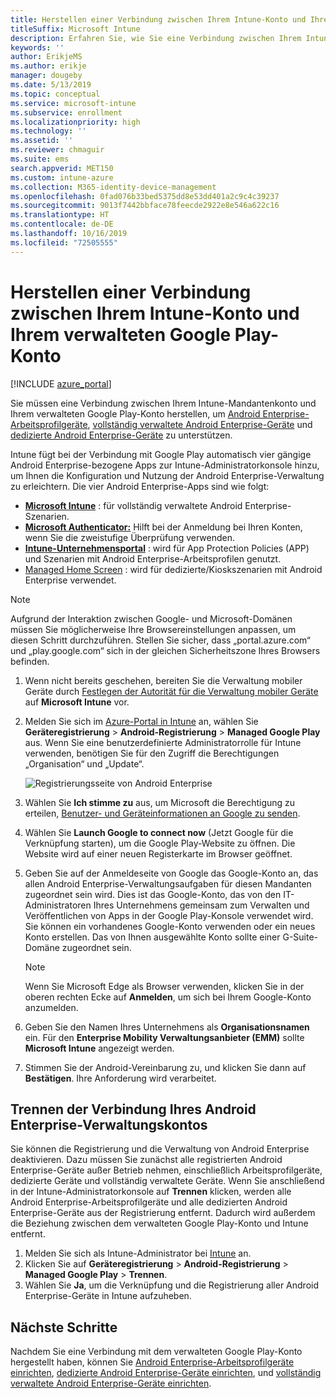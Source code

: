 ```yaml
---
title: Herstellen einer Verbindung zwischen Ihrem Intune-Konto und Ihrem verwalteten Google Play-Konto
titleSuffix: Microsoft Intune
description: Erfahren Sie, wie Sie eine Verbindung zwischen Ihrem Intune-Konto und Ihrem verwalteten Google Play-Konto herstellen können.
keywords: ''
author: ErikjeMS
ms.author: erikje
manager: dougeby
ms.date: 5/13/2019
ms.topic: conceptual
ms.service: microsoft-intune
ms.subservice: enrollment
ms.localizationpriority: high
ms.technology: ''
ms.assetid: ''
ms.reviewer: chmaguir
ms.suite: ems
search.appverid: MET150
ms.custom: intune-azure
ms.collection: M365-identity-device-management
ms.openlocfilehash: 0fad076b33bed5375dd8e53dd401a2c9c4c39237
ms.sourcegitcommit: 9013f7442bbface78feecde2922e8e546a622c16
ms.translationtype: HT
ms.contentlocale: de-DE
ms.lasthandoff: 10/16/2019
ms.locfileid: "72505555"
---
```

# <a name="connect-your-intune-account-to-your-managed-google-play-account"></a>Herstellen einer Verbindung zwischen Ihrem Intune-Konto und Ihrem verwalteten Google Play-Konto

[!INCLUDE [azure_portal](../includes/azure_portal.md)]

Sie müssen eine Verbindung zwischen Ihrem Intune-Mandantenkonto und Ihrem verwalteten Google Play-Konto herstellen, um [Android Enterprise-Arbeitsprofilgeräte](android-work-profile-enroll.md), [vollständig verwaltete Android Enterprise-Geräte](android-fully-managed-enroll.md) und [dedizierte Android Enterprise-Geräte](android-kiosk-enroll.md) zu unterstützen.  

Intune fügt bei der Verbindung mit Google Play automatisch vier gängige Android Enterprise-bezogene Apps zur Intune-Administratorkonsole hinzu, um Ihnen die Konfiguration und Nutzung der Android Enterprise-Verwaltung zu erleichtern. Die vier Android Enterprise-Apps sind wie folgt:

- **[Microsoft Intune](https://play.google.com/store/apps/details?id=com.microsoft.intune)** : für vollständig verwaltete Android Enterprise-Szenarien.
- **[Microsoft Authenticator:](https://play.google.com/store/apps/details?id=com.azure.authenticator)** Hilft bei der Anmeldung bei Ihren Konten, wenn Sie die zweistufige Überprüfung verwenden.
- **[Intune-Unternehmensportal](https://play.google.com/store/apps/details?id=com.microsoft.windowsintune.companyportal)** : wird für App Protection Policies (APP) und Szenarien mit Android Enterprise-Arbeitsprofilen genutzt.
- [Managed Home Screen](https://play.google.com/store/apps/details?id=com.microsoft.launcher.enterprise) : wird für dedizierte/Kioskszenarien mit Android Enterprise verwendet.

> [!NOTE]
> Aufgrund der Interaktion zwischen Google- und Microsoft-Domänen müssen Sie möglicherweise Ihre Browsereinstellungen anpassen, um diesen Schritt durchzuführen.  Stellen Sie sicher, dass „portal.azure.com“ und „play.google.com“ sich in der gleichen Sicherheitszone Ihres Browsers befinden.

1. Wenn nicht bereits geschehen, bereiten Sie die Verwaltung mobiler Geräte durch [Festlegen der Autorität für die Verwaltung mobiler Geräte](../fundamentals/mdm-authority-set.md) auf **Microsoft Intune** vor.
2. Melden Sie sich im [Azure-Portal in Intune](https://aka.ms/intuneportal) an, wählen Sie **Geräteregistrierung** > **Android-Registrierung** > **Managed Google Play** aus.  Wenn Sie eine benutzerdefinierte Administratorrolle für Intune verwenden, benötigen Sie für den Zugriff die Berechtigungen „Organisation“ und „Update“.
   
   ![Registrierungsseite von Android Enterprise](./media/connect-intune-android-enterprise/android-work-bind.png)

3. Wählen Sie **Ich stimme zu** aus, um Microsoft die Berechtigung zu erteilen, [Benutzer- und Geräteinformationen an Google zu senden](../protect/data-intune-sends-to-google.md). 
   
4. Wählen Sie **Launch Google to connect now** (Jetzt Google für die Verknüpfung starten), um die Google Play-Website zu öffnen. Die Website wird auf einer neuen Registerkarte im Browser geöffnet.
  
5. Geben Sie auf der Anmeldeseite von Google das Google-Konto an, das allen Android Enterprise-Verwaltungsaufgaben für diesen Mandanten zugeordnet sein wird. Dies ist das Google-Konto, das von den IT-Administratoren Ihres Unternehmens gemeinsam zum Verwalten und Veröffentlichen von Apps in der Google Play-Konsole verwendet wird. Sie können ein vorhandenes Google-Konto verwenden oder ein neues Konto erstellen. Das von Ihnen ausgewählte Konto sollte einer G-Suite-Domäne zugeordnet sein.
    
    > [!Note]
    > Wenn Sie Microsoft Edge als Browser verwenden, klicken Sie in der oberen rechten Ecke auf **Anmelden**, um sich bei Ihrem Google-Konto anzumelden.

6. Geben Sie den Namen Ihres Unternehmens als **Organisationsnamen** ein. Für den **Enterprise Mobility Verwaltungsanbieter (EMM)** sollte **Microsoft Intune** angezeigt werden.

7. Stimmen Sie der Android-Vereinbarung zu, und klicken Sie dann auf **Bestätigen**. Ihre Anforderung wird verarbeitet.

## <a name="disconnect-your-android-enterprise-administrative-account"></a>Trennen der Verbindung Ihres Android Enterprise-Verwaltungskontos

Sie können die Registrierung und die Verwaltung von Android Enterprise deaktivieren. Dazu müssen Sie zunächst alle registrierten Android Enterprise-Geräte außer Betrieb nehmen, einschließlich Arbeitsprofilgeräte, dedizierte Geräte und vollständig verwaltete Geräte. Wenn Sie anschließend in der Intune-Administratorkonsole auf **Trennen** klicken, werden alle Android Enterprise-Arbeitsprofilgeräte und alle dedizierten Android Enterprise-Geräte aus der Registrierung entfernt. Dadurch wird außerdem die Beziehung zwischen dem verwalteten Google Play-Konto und Intune entfernt.

1. Melden Sie sich als Intune-Administrator bei [Intune](https://go.microsoft.com/fwlink/?linkid=2090973) an.
2. Klicken Sie auf **Geräteregistrierung** > **Android-Registrierung** > **Managed Google Play** > **Trennen**.
3. Wählen Sie **Ja**, um die Verknüpfung und die Registrierung aller Android Enterprise-Geräte in Intune aufzuheben.

## <a name="next-steps"></a>Nächste Schritte

Nachdem Sie eine Verbindung mit dem verwalteten Google Play-Konto hergestellt haben, können Sie [Android Enterprise-Arbeitsprofilgeräte einrichten](android-work-profile-enroll.md), [dedizierte Android Enterprise-Geräte einrichten](android-kiosk-enroll.md), und [vollständig verwaltete Android Enterprise-Geräte einrichten](android-kiosk-enroll.md).
